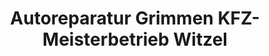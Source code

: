 ---
title: "Autoreparatur Grimmen KFZ-Meisterbetrieb Witzel"
url: /grimmen/autoreparatur-grimmen-kfz-meisterbetrieb-witzel/
shop: Autowerkstatt
---